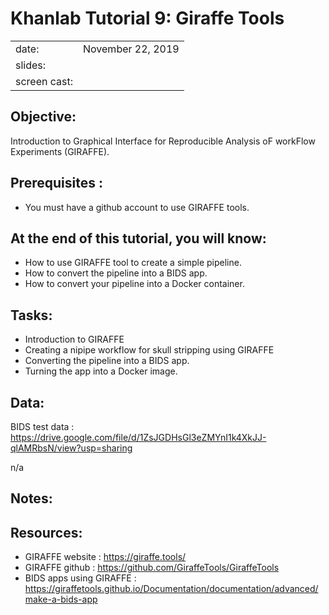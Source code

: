 # Khanlab Tutorial 9: Giraffe Tools

| | |
|-|-|
| date: | November 22, 2019 |
| slides: | |
| screen cast: | |

## Objective:
Introduction to Graphical Interface for Reproducible Analysis oF workFlow Experiments (GIRAFFE).

## Prerequisites :

* You must have a github account to use GIRAFFE tools.


## At the end of this tutorial, you will know:

* How to use GIRAFFE tool to create a simple pipeline.
* How to convert the pipeline into a BIDS app.
* How to convert your pipeline into a Docker container.


## Tasks:

* Introduction to GIRAFFE
* Creating a nipipe workflow for skull stripping using GIRAFFE
* Converting the pipeline into a BIDS app.
* Turning the app into a Docker image.



## Data:

BIDS test data : https://drive.google.com/file/d/1ZsJGDHsGl3eZMYnI1k4XkJJ-qlAMRbsN/view?usp=sharing

n/a

## Notes:

## Resources:

* GIRAFFE website : https://giraffe.tools/
* GIRAFFE github : https://github.com/GiraffeTools/GiraffeTools
* BIDS apps using GIRAFFE : https://giraffetools.github.io/Documentation/documentation/advanced/make-a-bids-app
